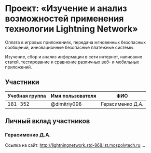 # Проект: «Изучение и анализ возможностей применения технологии Lightning Network»

Оплата в игровых приложениях, передача мгновенных безопасных сообщений, инновационные безопасные платежные системы. 

Изучение, сбор и анализ информации в сети интернет, написание статей, тестирование и сравнение различных веб- и мобильных приложений.

## Участники

| Учебная группа | Имя пользователя | ФИО                      |
|----------------|------------------|--------------------------|
| 181-352        | @dimitriy098     | Герасименко Д.А.         |

## Личный вклад участников

### Герасименко Д.А.

Ссылка на сайт: http://lightningnetwork.std-868.ist.mospolytech.ru
...

